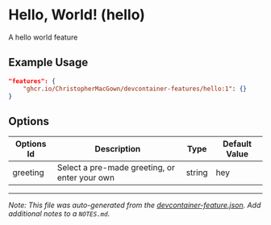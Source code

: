 
# Hello, World! (hello)

A hello world feature

## Example Usage

```json
"features": {
    "ghcr.io/ChristopherMacGown/devcontainer-features/hello:1": {}
}
```

## Options

| Options Id | Description | Type | Default Value |
|-----|-----|-----|-----|
| greeting | Select a pre-made greeting, or enter your own | string | hey |



---

_Note: This file was auto-generated from the [devcontainer-feature.json](https://github.com/ChristopherMacGown/devcontainer-features/blob/main/src/hello/devcontainer-feature.json).  Add additional notes to a `NOTES.md`._
